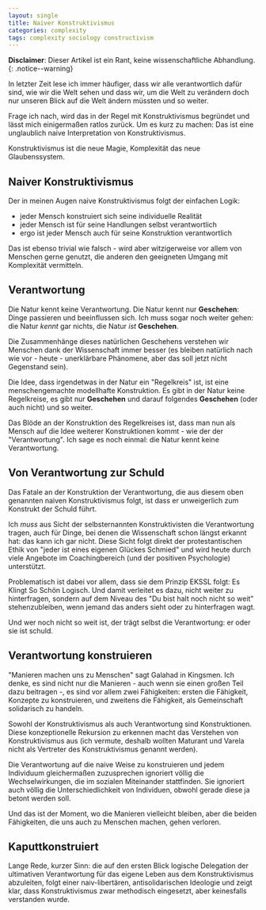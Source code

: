 ```yaml
---
layout: single
title: Naiver Konstruktivismus
categories: complexity
tags: complexity sociology constructivism
---
```


**Disclaimer**: Dieser Artikel ist ein Rant, keine wissenschaftliche Abhandlung.
{: .notice--warning}

In letzter Zeit lese ich immer häufiger, dass wir alle verantwortlich dafür sind, wie wir die Welt sehen und dass wir, um die Welt zu verändern doch nur unseren Blick auf die Welt ändern müssten und so weiter.

Frage ich nach, wird das in der Regel mit Konstruktivismus begründet und lässt mich einigermaßen ratlos zurück.
Um es kurz zu machen: Das ist eine unglaublich naive Interpretation von Konstruktivismus.

Konstruktivismus ist die neue Magie, Komplexität das neue Glaubenssystem.

## Naiver Konstruktivismus

Der in meinen Augen naive Konstruktivismus folgt der einfachen Logik:
* jeder Mensch konstruiert sich seine individuelle Realität
* jeder Mensch ist für seine Handlungen selbst verantwortlich
* ergo ist jeder Mensch auch für seine Konstruktion verantwortlich

Das ist ebenso trivial wie falsch - wird aber witzigerweise vor allem von Menschen gerne genutzt, die anderen den geeigneten Umgang mit Komplexität vermitteln.

## Verantwortung

Die Natur kennt keine Verantwortung.
Die Natur kennt nur **Geschehen**: Dinge passieren und beeinflussen sich.
Ich muss sogar noch weiter gehen: die Natur *kennt* gar nichts, die Natur *ist* **Geschehen**.

Die Zusammenhänge dieses natürlichen Geschehens verstehen wir Menschen dank der Wissenschaft immer besser (es bleiben natürlich nach wie vor - heute - unerklärbare Phänomene, aber das soll jetzt nicht Gegenstand sein).

Die Idee, dass irgendetwas in der Natur ein "Regelkreis" ist, ist eine menschengemachte modellhafte Konstruktion.
Es gibt in der Natur keine Regelkreise, es gibt nur **Geschehen** und darauf folgendes **Geschehen** (oder auch nicht) und so weiter.

Das Blöde an der Konstruktion des Regelkreises ist, dass man nun als Mensch auf die Idee weiterer Konstruktionen kommt - wie der der "Verantwortung".
Ich sage es noch einmal: die Natur kennt keine Verantwortung.

## Von Verantwortung zur Schuld

Das Fatale an der Konstruktion der Verantwortung, die aus diesem  oben genannten naiven Konstruktivismus folgt, ist dass er unweigerlich zum Konstrukt der Schuld führt.

Ich *muss* aus Sicht der selbsternannten Konstruktivisten die Verantwortung tragen, auch für Dinge, bei denen die Wissenschaft schon längst erkannt hat: das kann ich gar nicht.
Diese Sicht folgt direkt der protestantischen Ethik von "jeder ist eines eigenen Glückes Schmied" und wird heute durch viele Angebote im Coachingbereich (und der positiven Psychologie) unterstützt.

Problematisch ist dabei vor allem, dass sie dem Prinzip EKSSL folgt: Es Klingt So Schön Logisch.
Und damit verleitet es dazu, nicht weiter zu hinterfragen, sondern auf dem Niveau des "Du bist halt noch nicht so weit" stehenzubleiben, wenn jemand das anders sieht oder zu hinterfragen wagt.

Und wer noch nicht so weit ist, der trägt selbst die Verantwortung: er oder sie ist schuld.

## Verantwortung konstruieren

"Manieren machen uns zu Menschen" sagt Galahad in Kingsmen.
Ich denke, es sind nicht nur die Manieren - auch wenn sie einen großen Teil dazu beitragen -, es sind vor allem zwei Fähigkeiten: ersten die Fähigkeit, Konzepte zu konstruieren, und zweitens die Fähigkeit, als Gemeinschaft solidarisch zu handeln.

Sowohl der Konstruktivismus als auch Verantwortung sind Konstruktionen.
Diese konzeptionelle Rekursion zu erkennen macht das Verstehen von Konstruktivismus aus (ich vermute, deshalb wollten Maturant und Varela nicht als Vertreter des Konstruktivismus genannt werden).

Die Verantwortung auf die naive Weise zu konstruieren und jedem Individuum gleichermaßen zuzusprechen ignoriert völlig die Wechselwirkungen, die im sozialen Miteinander stattfinden.
Sie ignoriert auch völlig die Unterschiedlichkeit von Individuen, obwohl gerade diese ja betont werden soll.

Und das ist der Moment, wo die Manieren vielleicht bleiben, aber die beiden Fähigkeiten, die uns auch zu Menschen machen, gehen verloren.

## Kaputtkonstruiert

Lange Rede, kurzer Sinn: die auf den ersten Blick logische Delegation der ultimativen Verantwortung für das eigene Leben aus dem Konstruktivismus abzuleiten, folgt einer naiv-libertären, antisolidarischen Ideologie und zeigt klar, dass Konstruktivismus zwar methodisch eingesetzt, aber keinesfalls verstanden wurde.
